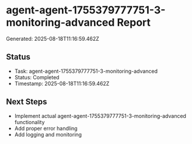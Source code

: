 # agent-agent-1755379777751-3-monitoring-advanced Report

Generated: 2025-08-18T11:16:59.462Z

## Status
- Task: agent-agent-1755379777751-3-monitoring-advanced
- Status: Completed
- Timestamp: 2025-08-18T11:16:59.462Z

## Next Steps
- Implement actual agent-agent-1755379777751-3-monitoring-advanced functionality
- Add proper error handling
- Add logging and monitoring
